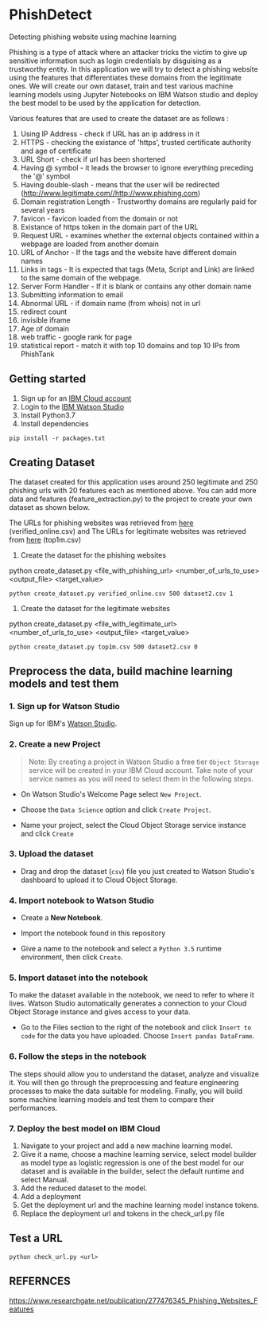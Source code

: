 # PhishDetect
Detecting phishing website using machine learning

Phishing is a type of attack where an attacker tricks the victim to give up sensitive information such as login credentials by disguising as a trustworthy entity. In this application we will try to detect a phishing website using the features that differentiates these domains from the legitimate ones. We will create our own dataset, train and test various machine learning models using Jupyter Notebooks on IBM Watson studio and deploy the best model to be used by the application for detection.

Various features that are used to create the dataset are as follows : 
1. Using IP Address - check if URL has an ip address in it
1. HTTPS - checking the existance of 'https', trusted certificate authority and age of certificate
1. URL Short - check if url has been shortened
1. Having @ symbol - it leads the browser to ignore everything preceding the '@' symbol
1. Having double-slash - means that the user will be redirected (http://www.legitimate.com//http://www.phishing.com)
1. Domain registration Length - Trustworthy domains are regularly paid for several years
1. favicon - favicon loaded from the domain or not
1. Existance of https token in the domain part of the URL
1. Request URL - examines  whether  the  external  objects  contained  within  a  webpage are loaded from another domain
1. URL of Anchor - If the <a> tags and the website have different domain names
1. Links in tags - It is expected that tags (Meta, Script and Link) are linked to the same domain of the webpage.
1. Server Form Handler - If it is blank or contains any other domain name
1. Submitting information to email
1. Abnormal URL - if domain name (from whois) not in url
1. redirect count
1. invisible iframe
1. Age of domain 
1. web traffic - google rank for page
1. statistical report - match it with top 10 domains and top 10 IPs from PhishTank
  
## Getting started 

1. Sign up for an [IBM Cloud account](https://console.bluemix.net/registration/)
1. Login to the [IBM Watson Studio](https://www.ibm.com/cloud/watson-studio)
1. Install Python3.7
1. Install dependencies
```
pip install -r packages.txt
```

## Creating Dataset

The dataset created for this application uses around 250 legitimate and 250 phishing urls with 20 features each as mentioned above. You can add more data and features (feature_extraction.py) to the project to create your own dataset as shown below. 

The URLs for phishing websites was retrieved from [here](https://www.phishtank.com/developer_info.php) (verified_online.csv) and
The URLs for legitimate websites was retrieved from [here](http://s3.amazonaws.com/alexa-static/top-1m.csv.zip) (top1m.csv)

1. Create the dataset for the phishing websites

python create_dataset.py <file_with_phishing_url> <number_of_urls_to_use> <output_file> <target_value>

```
python create_dataset.py verified_online.csv 500 dataset2.csv 1
```
1. Create the dataset for the legitimate websites

python create_dataset.py <file_with_legitimate_url> <number_of_urls_to_use> <output_file> <target_value>

```
python create_dataset.py top1m.csv 500 dataset2.csv 0
```

## Preprocess the data, build machine learning models and test them

### 1. Sign up for Watson Studio

Sign up for IBM's [Watson Studio](https://dataplatform.ibm.com/).

### 2. Create a new Project

> Note: By creating a project in Watson Studio a free tier `Object Storage` service will be created in your IBM Cloud account. Take note of your service names as you will need to select them in the following steps.

* On Watson Studio's Welcome Page select `New Project`.

* Choose the `Data Science` option and click `Create Project`.

* Name your project, select the Cloud Object Storage service instance and click `Create`


### 3. Upload the dataset

* Drag and drop the dataset (`csv`) file you just created to Watson Studio's dashboard to upload it to Cloud Object Storage.

### 4. Import notebook to Watson Studio

* Create a **New Notebook**.

* Import the notebook found in this repository

* Give a name to the notebook and select a `Python 3.5` runtime environment, then click `Create`.


### 5. Import dataset into the notebook

To make the dataset available in the notebook, we need to refer to where it lives. Watson Studio automatically generates a connection to your Cloud Object Storage instance and gives access to your data.

* Go to the Files section to the right of the notebook and click `Insert to code` for the data you have uploaded. Choose `Insert pandas DataFrame`.

### 6. Follow the steps in the notebook

The steps should allow you to understand the dataset, analyze and visualize it. You will then go through the preprocessing and feature engineering processes to make the data suitable for modeling. Finally, you will build some machine learning models and test them to compare their performances.

### 7. Deploy the best model on IBM Cloud

1. Navigate to your project and add a new machine learning model.
1. Give it a name, choose a machine learning service, select model builder as model type as logistic regression is one of the best model for our dataset and is available in the builder, select the default runtime and select Manual.
1. Add the reduced dataset to the model.
1. Add a deployment
1. Get the deployment url and the machine learning model instance tokens.
1. Replace the deployment url and tokens in the check_url.py file

## Test a URL

```
python check_url.py <url>
```

## REFERNCES

https://www.researchgate.net/publication/277476345_Phishing_Websites_Features









